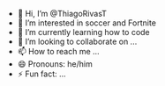 - 👋 Hi, I’m @ThiagoRivasT
- 👀 I’m interested in soccer and Fortnite
- 🌱 I’m currently learning how to code
- 💞️ I’m looking to collaborate on ...
- 📫 How to reach me ...
- 😄 Pronouns: he/him
- ⚡ Fun fact: ...

<!---
ThiagoRivasT/ThiagoRivasT is a ✨ special ✨ repository because its `README.md` (this file) appears on your GitHub profile.
You can click the Preview link to take a look at your changes.
--->
